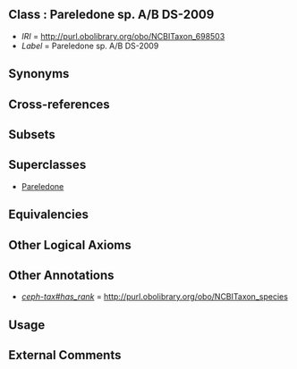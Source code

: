 
## Class : Pareledone sp. A/B DS-2009

 * *IRI* = http://purl.obolibrary.org/obo/NCBITaxon_698503
 * *Label* = Pareledone sp. A/B DS-2009

## Synonyms


## Cross-references


## Subsets


## Superclasses

 * [Pareledone](../../NCBITaxon/43/NCBITaxon_158843.md)

## Equivalencies


## Other Logical Axioms


## Other Annotations

 * *[ceph-tax#has_rank](../../ceph-tax#has/nk/ceph-tax#has_rank.md)* = http://purl.obolibrary.org/obo/NCBITaxon_species

## Usage


## External Comments

